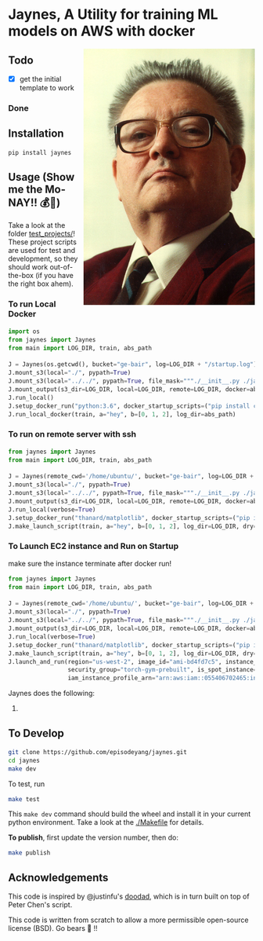 # Jaynes, A Utility for training ML models on AWS with docker
<a href="figures/ETJaynes_defiant.jpg" target="_blank"><img src="figures/ETJaynes_defiant.jpg" alt="Defiant Jaynes" align="right" width="350px"></a>
## Todo

- [x] get the initial template to work

### Done

## Installation

```bash
pip install jaynes
```

## Usage (**Show me the Mo-NAY!! :moneybag::money_with_wings:**)

Take a look at the folder [test_projects/](test_projects/)! These project scripts are used for test and development, so
they should work out-of-the-box (if you have the right box ahem). 

### To run Local Docker

```python
import os
from jaynes import Jaynes
from main import LOG_DIR, train, abs_path

J = Jaynes(os.getcwd(), bucket="ge-bair", log=LOG_DIR + "/startup.log")
J.mount_s3(local="./", pypath=True)
J.mount_s3(local="../../", pypath=True, file_mask="""./__init__.py ./jaynes""")
J.mount_output(s3_dir=LOG_DIR, local=LOG_DIR, remote=LOG_DIR, docker=abs_path, sync_s3=False)
J.run_local()
J.setup_docker_run("python:3.6", docker_startup_scripts=("pip install cloudpickle",), use_gpu=False)
J.run_local_docker(train, a="hey", b=[0, 1, 2], log_dir=abs_path)
```

### To run on remote server with ssh

```python
from jaynes import Jaynes
from main import LOG_DIR, train, abs_path

J = Jaynes(remote_cwd='/home/ubuntu/', bucket="ge-bair", log=LOG_DIR + "/startup.log")
J.mount_s3(local="./", pypath=True)
J.mount_s3(local="../../", pypath=True, file_mask="""./__init__.py ./jaynes""")
J.mount_output(s3_dir=LOG_DIR, local=LOG_DIR, remote=LOG_DIR, docker=abs_path)
J.run_local(verbose=True)
J.setup_docker_run("thanard/matplotlib", docker_startup_scripts=("pip install cloudpickle",), use_gpu=True)
J.make_launch_script(train, a="hey", b=[0, 1, 2], log_dir=LOG_DIR, dry=True, verbose=True)
```


### To Launch EC2 instance and Run on Startup

make sure the instance terminate after docker run!

```python
from jaynes import Jaynes
from main import LOG_DIR, train, abs_path

J = Jaynes(remote_cwd='/home/ubuntu/', bucket="ge-bair", log=LOG_DIR + "/startup.log")
J.mount_s3(local="./", pypath=True)
J.mount_s3(local="../../", pypath=True, file_mask="""./__init__.py ./jaynes""")
J.mount_output(s3_dir=LOG_DIR, local=LOG_DIR, remote=LOG_DIR, docker=abs_path)
J.run_local(verbose=True)
J.setup_docker_run("thanard/matplotlib", docker_startup_scripts=("pip install cloudpickle",), use_gpu=True)
J.make_launch_script(train, a="hey", b=[0, 1, 2], log_dir=LOG_DIR, dry=True, verbose=True, terminate_after_finish=True)
J.launch_and_run(region="us-west-2", image_id="ami-bd4fd7c5", instance_type="t2.micro", key_name="ge-berkeley",
                 security_group="torch-gym-prebuilt", is_spot_instance=True, spot_price=0.004,
                 iam_instance_profile_arn="arn:aws:iam::055406702465:instance-profile/main", dry=False)
```

Jaynes does the following:

1. 

## To Develop

```bash
git clone https://github.com/episodeyang/jaynes.git
cd jaynes
make dev
```

To test, run

```bash
make test
```

This `make dev` command should build the wheel and install it in your current python environment. Take a look at the [./Makefile](./Makefile) for details.

**To publish**, first update the version number, then do:

```bash
make publish
```

## Acknowledgements

This code is inspired by @justinfu's [doodad](https://github.com/justinjfu/doodad), which is in turn built on top of Peter Chen's script.

This code is written from scratch to allow a more permissible open-source license (BSD). Go bears :bear: !!

